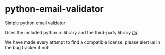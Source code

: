 # python-email-validator
Simple python email validator

Uses the included python *re* library and the third-party library [*tld*](https://pypi.org/project/tld/)

We have made every attempt to find a compatible license, please alert us in the bug tracker if not!
